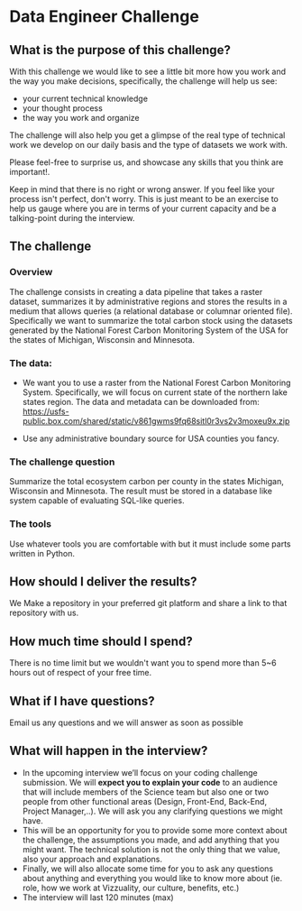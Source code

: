 # Data Engineer Challenge

## What is the purpose of this challenge?
With this challenge we would like to see a little bit more how you work and the way you make decisions, specifically, the challenge will help us see:

* your current technical knowledge
* your thought process
* the way you work and organize

The challenge will also help you get a glimpse of the real type of technical work we develop on our daily basis and the type of datasets we work with.

Please feel-free to surprise us, and showcase any skills that you think are important!.

Keep in mind that there is no right or wrong answer. If you feel like your process isn't perfect, don't worry. This is just
meant to be an exercise to help us gauge where you are in terms of your current capacity and be a talking-point during the interview.

## The challenge

### Overview

The challenge consists in creating a data pipeline that takes a raster dataset, summarizes it by administrative regions and stores the results in a medium that allows queries (a relational database or columnar oriented file). Specifically we want to summarize the total carbon stock using the datasets generated by the National Forest Carbon Monitoring System of the USA for the states of Michigan, Wisconsin and Minnesota.

### The data:

- We want you to use a raster from the National Forest Carbon Monitoring System. Specifically, we will focus on current state of the northern lake states region.
The data and metadata can be downloaded from: https://usfs-public.box.com/shared/static/v861gwms9fq68sitl0r3vs2v3moxeu9x.zip

- Use any administrative boundary source for USA counties you fancy.

### The challenge question

Summarize the total ecosystem carbon per county in the states Michigan, Wisconsin and Minnesota. The result must be stored in a database like system capable of evaluating SQL-like queries.

### The tools
Use whatever tools you are comfortable with but it must include some parts written in Python.

## How should I deliver the results?
We Make a repository in your preferred git platform and share a link to that repository with us.

## How much time should I spend?
There is no time limit but we wouldn't want you to spend more than 5~6 hours out of respect of your free time.

## What if I have questions?
Email us any questions and we will answer as soon as possible

## What will happen in the interview?
* In the upcoming interview we’ll focus on your coding challenge submission. We will **expect you to explain your code** to an audience that will include members of the Science team but also one or two people from other functional areas (Design, Front-End, Back-End, Project Manager,..). We will ask you any clarifying questions we might have.
* This will be an opportunity for you to provide some more context about the challenge, the assumptions you made, and add anything that you might want. The technical solution is not the only thing that we value, also your approach and explanations.
* Finally, we will also allocate some time for you to ask any questions about anything and everything you would like to know more about (ie. role, how we work at Vizzuality, our culture, benefits, etc.)
* The interview will last 120 minutes (max)
